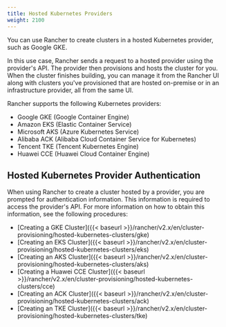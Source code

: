 ```yaml
---
title: Hosted Kubernetes Providers
weight: 2100
---
```


You can use Rancher to create clusters in a hosted Kubernetes provider, such as Google GKE.

In this use case, Rancher sends a request to a hosted provider using the provider's API. The provider then provisions and hosts the cluster for you. When the cluster finishes building, you can manage it from the Rancher UI along with clusters you've provisioned that are hosted on-premise or in an infrastructure provider, all from the same UI.

Rancher supports the following Kubernetes providers:

- Google GKE (Google Container Engine)
- Amazon EKS (Elastic Container Service)
- Microsoft AKS (Azure Kubernetes Service)
- Alibaba ACK (Alibaba Cloud Container Service for Kubernetes)
- Tencent TKE (Tencent Kubernetes Engine)
- Huawei CCE (Huawei Cloud Container Engine)

## Hosted Kubernetes Provider Authentication

When using Rancher to create a cluster hosted by a provider, you are prompted for authentication information. This information is required to access the provider's API. For more information on how to obtain this information, see the following procedures:

- [Creating a GKE Cluster]({{< baseurl >}}/rancher/v2.x/en/cluster-provisioning/hosted-kubernetes-clusters/gke)
- [Creating an EKS Cluster]({{< baseurl >}}/rancher/v2.x/en/cluster-provisioning/hosted-kubernetes-clusters/eks)
- [Creating an AKS Cluster]({{< baseurl >}}/rancher/v2.x/en/cluster-provisioning/hosted-kubernetes-clusters/aks)
- [Creating a Huawei CCE Cluster]({{< baseurl >}}/rancher/v2.x/en/cluster-provisioning/hosted-kubernetes-clusters/cce)
- [Creating an ACK Cluster]({{< baseurl >}}/rancher/v2.x/en/cluster-provisioning/hosted-kubernetes-clusters/ack)
- [Creating an TKE Cluster]({{< baseurl >}}/rancher/v2.x/en/cluster-provisioning/hosted-kubernetes-clusters/tke)
